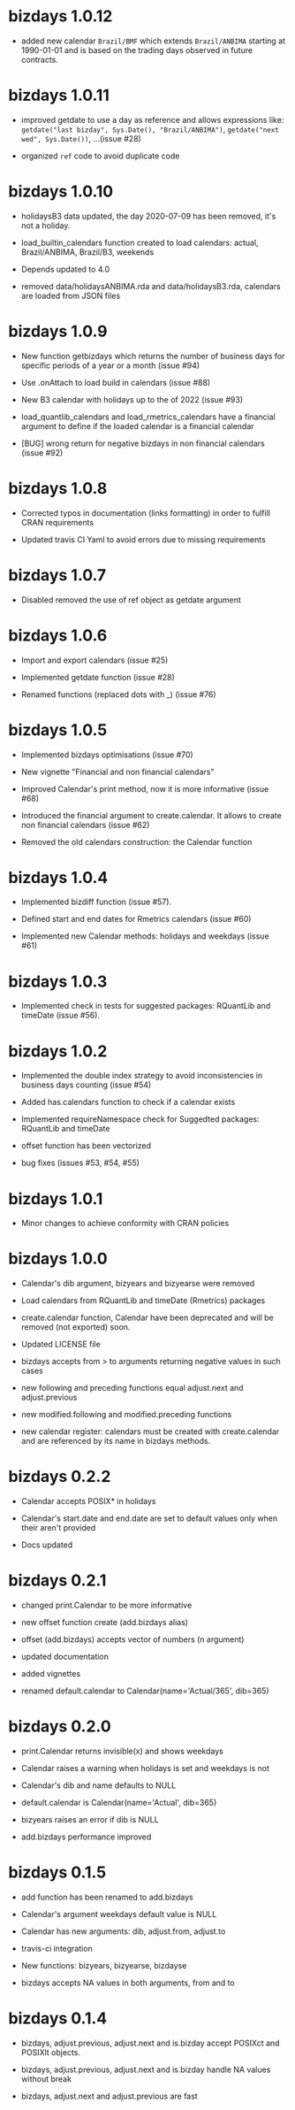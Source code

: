 # bizdays 1.0.12

  * added new calendar `Brazil/BMF` which extends `Brazil/ANBIMA` starting at 1990-01-01 and is based on the trading days observed in future contracts.

# bizdays 1.0.11

  * improved getdate to use a day as reference and allows expressions like:
    `getdate("last bizday", Sys.Date(), "Brazil/ANBIMA")`,
    `getdate("next wed", Sys.Date())`, ...(issue #28)

  * organized `ref` code to avoid duplicate code

# bizdays 1.0.10

  * holidaysB3 data updated, the day 2020-07-09 has been removed, it's not a holiday.

  * load_builtin_calendars function created to load calendars: actual, Brazil/ANBIMA, Brazil/B3, weekends

  * Depends updated to 4.0

  * removed data/holidaysANBIMA.rda and data/holidaysB3.rda, calendars are loaded from JSON files

# bizdays 1.0.9

  * New function getbizdays which returns the number of business days for specific periods of a year or a month (issue #94)

  * Use .onAttach to load build in calendars (issue #88)

  * New B3 calendar with holidays up to the of 2022 (issue #93)
  
  * load_quantlib_calendars and load_rmetrics_calendars have a financial argument to define if the loaded calendar is a financial calendar
  
  * [BUG] wrong return for negative bizdays in non financial calendars (issue #92)

# bizdays 1.0.8

  * Corrected typos in documentation (links formatting) in order to fulfill CRAN requirements

  * Updated travis CI Yaml to avoid errors due to missing requirements

# bizdays 1.0.7

  * Disabled removed the use of ref object as getdate argument

# bizdays 1.0.6

  * Import and export calendars (issue #25)

  * Implemented getdate function (issue #28)
  
  * Renamed functions (replaced dots with _) (issue #76)
  
# bizdays 1.0.5

  * Implemented bizdays optimisations (issue #70)

  * New vignette "Financial and non financial calendars"

  * Improved Calendar's print method, now it is more informative (issue #68)

  * Introduced the financial argument to create.calendar. It allows to create non financial calendars (issue #62)
  
  * Removed the old calendars construction: the Calendar function

# bizdays 1.0.4

  * Implemented bizdiff function (issue #57).
  
  * Defined start and end dates for Rmetrics calendars (issue #60)
  
  * Implemented new Calendar methods: holidays and weekdays (issue #61)

# bizdays 1.0.3

  * Implemented check in tests for suggested packages: RQuantLib and timeDate (issue #56).

# bizdays 1.0.2

  * Implemented the double index strategy to avoid inconsistencies in business days counting (issue #54)
  
  * Added has.calendars function to check if a calendar exists
  
  * Implemented requireNamespace check for Suggedted packages: RQuantLib and timeDate
  
  * offset function has been vectorized
  
  * bug fixes (issues #53, #54, #55)
  
# bizdays 1.0.1

  * Minor changes to achieve conformity with CRAN policies

# bizdays 1.0.0

  * Calendar's dib argument, bizyears and bizyearse were removed

  * Load calendars from RQuantLib and timeDate (Rmetrics) packages
  
  * create.calendar function, Calendar have been deprecated and will be removed (not exported) soon.
  
  * Updated LICENSE file
  
  * bizdays accepts from > to arguments returning negative values in such cases
  
  * new following and preceding functions equal adjust.next and adjust.previous
  
  * new modified.following and modified.preceding functions
  
  * new calendar register: calendars must be created with create.calendar and are referenced by its name in bizdays methods.

# bizdays 0.2.2

  * Calendar accepts POSIX* in holidays
  
  * Calendar's start.date and end.date are set to default values only 
  when their aren't provided
  
  * Docs updated

# bizdays 0.2.1

  * changed print.Calendar to be more informative
  
  * new offset function create (add.bizdays alias)
  
  * offset (add.bizdays) accepts vector of numbers (n argument)
  
  * updated documentation
  
  * added vignettes

  * renamed default.calendar to Calendar(name='Actual/365', dib=365)

# bizdays 0.2.0

  * print.Calendar returns invisible(x) and shows weekdays
  
  * Calendar raises a warning when holidays is set and weekdays is not
  
  * Calendar's dib and name defaults to NULL
  
  * default.calendar is Calendar(name='Actual', dib=365)
  
  * bizyears raises an error if dib is NULL
  
  * add.bizdays performance improved

# bizdays 0.1.5

  * add function has been renamed to add.bizdays

  * Calendar's argument weekdays default value is NULL

  * Calendar has new arguments: dib, adjust.from, adjust.to

  * travis-ci integration

  * New functions: bizyears, bizyearse, bizdayse
  
  * bizdays accepts NA values in both arguments, from and to

# bizdays 0.1.4

  * bizdays, adjust.previous, adjust.next and is.bizday accept POSIXct
  and POSIXlt objects.
  
  * bizdays, adjust.previous, adjust.next and is.bizday handle NA values
  without break

  * bizdays, adjust.next and adjust.previous are fast
